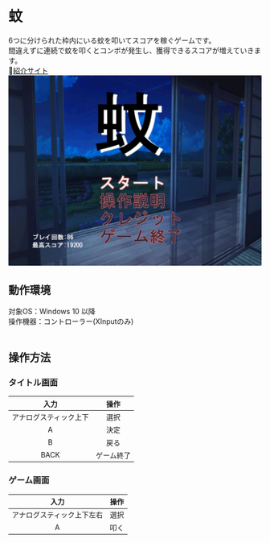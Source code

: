 # 蚊
6つに分けられた枠内にいる蚊を叩いてスコアを稼ぐゲームです。  
間違えずに連続で蚊を叩くとコンボが発生し、獲得できるスコアが増えていきます。
<br>
🔗[紹介サイト](https://miyagi-yuta.com/mosquito/)
<br>
![Image](Preview.jpg)

## **動作環境**

対象OS：Windows 10 以降  
操作機器：コントローラー(XInputのみ)
  <br><br>
## 操作方法

### タイトル画面

| 入力 | 操作 |
| :--: | :--: |
| アナログスティック上下 | 選択 |
| A | 決定 |
| B | 戻る |
| BACK | ゲーム終了 |

### ゲーム画面

| 入力 | 操作 |
| :--: | :--: |
| アナログスティック上下左右 | 選択 |
| A | 叩く |
